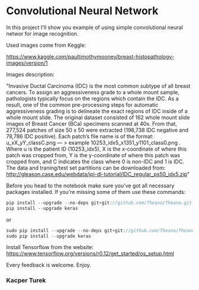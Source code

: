 # Convolutional Neural Network

In this project I'll show you example of using simple convolutional neural networ for image recognition.

Used images come from Keggle:

https://www.kaggle.com/paultimothymooney/breast-histopathology-images/version/1

Images description:

"Invasive Ductal Carcinoma (IDC) is the most common subtype of all breast cancers. To assign an aggressiveness grade to a whole mount sample, pathologists typically focus on the regions which contain the IDC. As a result, one of the common pre-processing steps for automatic aggressiveness grading is to delineate the exact regions of IDC inside of a whole mount slide. The original dataset consisted of 162 whole mount slide images of Breast Cancer (BCa) specimens scanned at 40x. From that, 277,524 patches of size 50 x 50 were extracted (198,738 IDC negative and 78,786 IDC positive). Each patch’s file name is of the format: u_xX_yY_classC.png — > example 10253_idx5_x1351_y1101_class0.png . Where u is the patient ID (10253_idx5), X is the x-coordinate of where this patch was cropped from, Y is the y-coordinate of where this patch was cropped from, and C indicates the class where 0 is non-IDC and 1 is IDC. The data and traning/test set partitions can be downloaded from: http://gleason.case.edu/webdata/jpi-dl-tutorial/IDC_regular_ps50_idx5.zip"

Before you head to the notebook make sure you've got all necessary packages installed. If you're missing some of them use these commands:

```javascript
pip install --upgrade --no-deps git+git://github.com/Theano/Theano.git
pip install --upgrade keras
```

or
```javascript
sudo pip install --upgrade --no-deps git+git://github.com/Theano/Theano.git
sudo pip install --upgrade keras
```

Install Tensorflow from the website: https://www.tensorflow.org/versions/r0.12/get_started/os_setup.html

Every feedback is welcome. Enjoy.
### Kacper Turek
